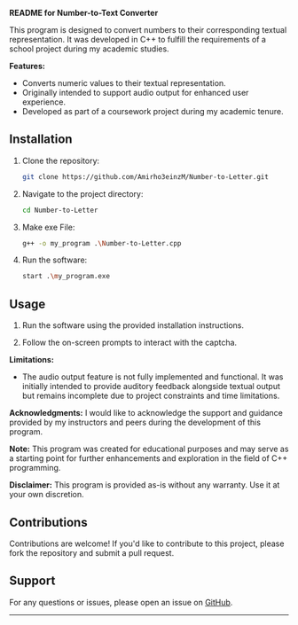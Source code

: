 **README for Number-to-Text Converter**

This program is designed to convert numbers to their corresponding textual representation. It was developed in C++ to fulfill the requirements of a school project during my academic studies.

**Features:**
- Converts numeric values to their textual representation.
- Originally intended to support audio output for enhanced user experience.
- Developed as part of a coursework project during my academic tenure.

## Installation

1. Clone the repository:

   ```bash
   git clone https://github.com/Amirho3einzM/Number-to-Letter.git
   ```

2. Navigate to the project directory:

   ```bash
   cd Number-to-Letter
   ```

3. Make exe File:

   ```bash
   g++ -o my_program .\Number-to-Letter.cpp
   ```
4. Run the software:

   ```bash
   start .\my_program.exe
   ```

## Usage

1. Run the software using the provided installation instructions.

2. Follow the on-screen prompts to interact with the captcha.

**Limitations:**
- The audio output feature is not fully implemented and functional. It was initially intended to provide auditory feedback alongside textual output but remains incomplete due to project constraints and time limitations.

**Acknowledgments:**
I would like to acknowledge the support and guidance provided by my instructors and peers during the development of this program.

**Note:**
This program was created for educational purposes and may serve as a starting point for further enhancements and exploration in the field of C++ programming.

**Disclaimer:**
This program is provided as-is without any warranty. Use it at your own discretion.

## Contributions

Contributions are welcome! If you'd like to contribute to this project, please fork the repository and submit a pull request.

## Support

For any questions or issues, please open an issue on [GitHub](https://github.com/Amirho3einzM/Captcha/issues).

---





